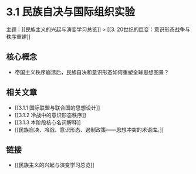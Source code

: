 # 3.1 民族自决与国际组织实验

主题：[[民族主义的兴起与演变学习总览]] > [[3. 20世纪的巨变：意识形态战争与秩序重建]]

## 核心概念

- 帝国主义秩序崩溃后，民族自决和意识形态如何重塑全球思想图景？

## 相关文章

- [[3.1.1 国际联盟与联合国的思想设计]]
- [[3.1.2 冷战中的意识形态秩序]]
- [[3.1.3 本阶段核心名词解释]]
- [[民族自决、冷战、意识形态、遏制政策——思想冲突的术语库。]]

## 链接

- [[民族主义的兴起与演变学习总览]]
